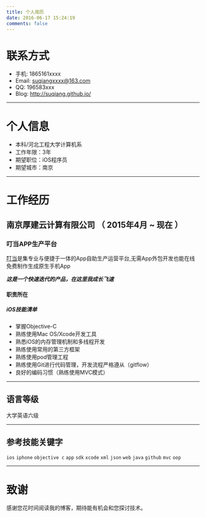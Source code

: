 ```yaml
---
title: 个人简历
date: 2016-06-17 15:24:19
comments: false
---
```


# 联系方式

- 手机: 1865161xxxx
- Email: suqiangxxxx@163.com
- QQ: 196583xxx
- Blog: http://suqiang.github.io/

---

# 个人信息

 - 本科/河北工程大学计算机系
 - 工作年限：3年
 - 期望职位：iOS程序员  
 - 期望城市：南京

---

# 工作经历

## 南京厚建云计算有限公司 （ 2015年4月 ~ 现在 ）
### 叮当APP生产平台
[叮当](http://www.dingdone.com/)是集专业与便捷于一体的App自助生产运营平台,无需App外包开发也能在线免费制作生成原生手机App

***这是一个快速迭代的产品，在这里我成长飞速***
#### 职责所在


##### iOS技能清单  
- 掌握Objective-C
- 熟练使用Mac OS/Xcode开发工具
- 熟悉iOS的内存管理机制和多线程开发
- 熟练使用常用的第三方框架
- 熟练使用pod管理工程
- 熟练使用Git进行代码管理，开发流程严格遵从（gitflow）
- 良好的编码习惯（熟练使用MVC模式）

---
## 语言等级
大学英语六级

---
## 参考技能关键字
`ios` `iphone` `objective c` `app` `sdk` `xcode` `xml` `json` `web` `java` `github` `mvc` `oop`

---

# 致谢
感谢您花时间阅读我的博客，期待能有机会和您探讨技术。
